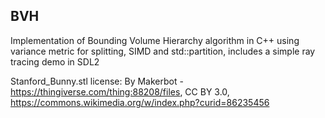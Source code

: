 ## BVH

Implementation of Bounding Volume Hierarchy algorithm in C++ using variance metric for splitting, SIMD and std::partition, includes a simple ray tracing demo in SDL2

Stanford_Bunny.stl license:
By Makerbot - https://thingiverse.com/thing:88208/files, CC BY 3.0, https://commons.wikimedia.org/w/index.php?curid=86235456